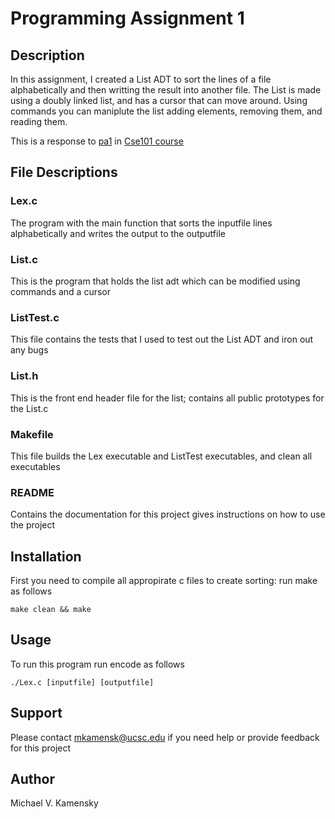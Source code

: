 # Programming Assignment 1 

## Description
In this assignment, I created a List ADT to sort the lines of a file alphabetically and then writting the result into another file. The List is made using a doubly linked list, and has a cursor that can move around. Using commands you can maniplute the list adding elements, removing them, and reading them.

This is a response to [pa1](https://people.ucsc.edu/~ptantalo/cse101/Spring23/pa1.pdf) in [Cse101 course](https://people.ucsc.edu/~ptantalo/cse101/Spring23/)

## File Descriptions

### Lex.c
The program with the main function that sorts the inputfile lines alphabetically and writes the output to the outputfile

### List.c
This is the program that holds the list adt which can be modified using commands and a cursor

### ListTest.c
This file contains the tests that I used to test out the List ADT and iron out any bugs

### List.h
This is the front end header file for the list; contains all public prototypes for the List.c

### Makefile
This file builds the Lex executable and ListTest executables, and clean all executables

### README
Contains the documentation for this project gives instructions on how to use the project

## Installation
First you need to compile all appropirate c files to create sorting: run make as follows
```
make clean && make
```

## Usage
To run this program run encode as follows
```
./Lex.c [inputfile] [outputfile]
```


## Support
Please contact mkamensk@ucsc.edu if you need help or provide feedback for this project


## Author
Michael V. Kamensky